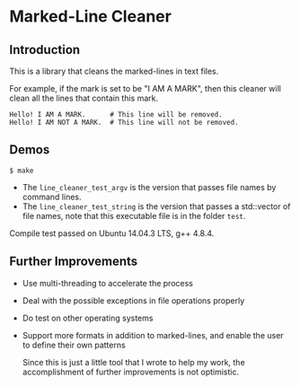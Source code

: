 Marked-Line Cleaner
===================

Introduction
------------
This is a library that cleans the marked-lines in text files.

For example, if the mark is set to be "I AM A MARK", then
this cleaner will clean all the lines that contain this mark.

```
Hello! I AM A MARK.      # This line will be removed.
Hello! I AM NOT A MARK.  # This line will not be removed.
```

Demos
-----
`$ make`

- The `line_cleaner_test_argv` is the version that passes file names by command lines.
- The `line_cleaner_test_string` is the version that passes a std::vector of file names,
  note that this executable file is in the folder `test`.

Compile test passed on Ubuntu 14.04.3 LTS, g++ 4.8.4.

Further Improvements
--------------------
- Use multi-threading to accelerate the process
- Deal with the possible exceptions in file operations properly
- Do test on other operating systems
- Support more formats in addition to marked-lines, 
  and enable the user to define their own patterns

  Since this is just a little tool that I wrote to help my work,
  the accomplishment of further improvements is not optimistic.